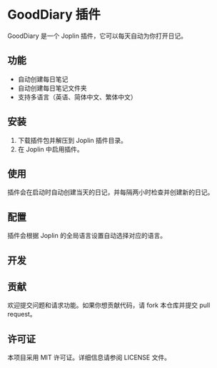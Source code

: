 # GoodDiary 插件

GoodDiary 是一个 Joplin 插件，它可以每天自动为你打开日记。

## 功能

- 自动创建每日笔记
- 自动创建每日笔记文件夹
- 支持多语言（英语、简体中文、繁体中文）

## 安装

1. 下载插件包并解压到 Joplin 插件目录。
2. 在 Joplin 中启用插件。

## 使用

插件会在启动时自动创建当天的日记，并每隔两小时检查并创建新的日记。

## 配置

插件会根据 Joplin 的全局语言设置自动选择对应的语言。

## 开发

## 贡献

欢迎提交问题和请求功能。如果你想贡献代码，请 fork 本仓库并提交 pull request。

## 许可证

本项目采用 MIT 许可证。详细信息请参阅 LICENSE 文件。
